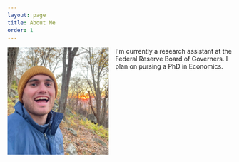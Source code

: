 ```yaml
---
layout: page
title: About Me
order: 1
---
```


<img style="float: left; padding-right:15px" src="assets/images/forrest_smile.jpg"  width="45%">

I'm currently a research assistant at the Federal Reserve Board of Governers. I plan on pursing a PhD in Economics. 
